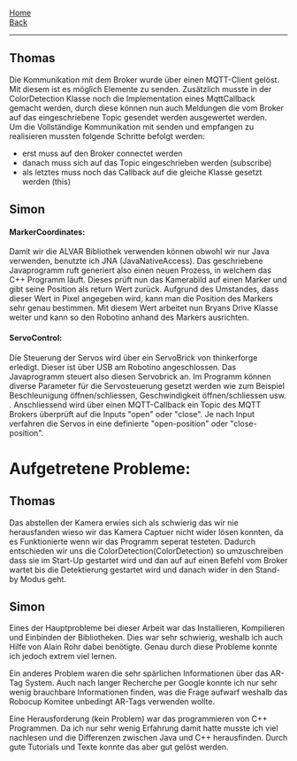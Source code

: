 [Home](home)   
[Back](DokuSolidus)    

----------

## Thomas

Die Kommunikation mit dem Broker wurde über einen MQTT-Client gelöst. Mit diesem ist es möglich Elemente zu senden. Zusätzlich musste in der ColorDetection Klasse noch die Implementation eines MqttCallback gemacht werden, durch diese können nun auch Meldungen die vom Broker auf das eingeschriebene Topic gesendet werden ausgewertet werden.  
Um die Vollständige Kommunikation mit senden und empfangen zu realisieren mussten folgende Schritte befolgt werden:
- erst muss auf den Broker connectet werden  
- danach muss sich auf das Topic eingeschrieben werden (subscribe)  
- als letztes muss noch das Callback auf die gleiche Klasse gesetzt werden (this)


##  Simon

####  MarkerCoordinates:

Damit wir die ALVAR Bibliothek verwenden können obwohl wir nur Java verwenden, benutzte ich JNA (JavaNativeAccess). Das geschriebene Javaprogramm ruft generiert also einen neuen Prozess, in welchem das C++ Programm läuft. Dieses prüft nun das Kamerabild auf einen Marker und gibt seine Position als return Wert zurück. Aufgrund des Umstandes, dass dieser Wert in Pixel angegeben wird, kann man die Position des Markers sehr genau bestimmen. Mit diesem Wert arbeitet nun Bryans Drive Klasse weiter und kann so den Robotino anhand des Markers ausrichten. 


####  ServoControl:

Die Steuerung der Servos wird über ein ServoBrick von thinkerforge erledigt. Dieser ist über USB am Robotino angeschlossen. Das Javaprogramm steuert also diesen Servobrick an. Im Programm können diverse Parameter für die Servosteuerung gesetzt werden wie zum Beispiel Beschleunigung öffnen/schliessen, Geschwindigkeit öffnen/schliessen usw. . Anschliessend wird über einen MQTT-Callback ein Topic des MQTT Brokers überprüft auf die Inputs "open" oder "close". Je nach Input verfahren die Servos in eine definierte "open-position" oder "close-position". 


#  Aufgetretene Probleme:

##  Thomas
  
Das abstellen der Kamera erwies sich als schwierig das wir nie herausfanden wieso wir das Kamera Captuer nicht wider lösen konnten, da es Funktionierte wenn wir das Programm seperat testeten. Dadurch entschieden wir uns die ColorDetection(ColorDetection) so umzuschreiben dass sie im Start-Up gestartet wird und dan auf auf einen Befehl vom Broker wartet bis die Detektierung gestartet wird und danach wider in den Stand-by Modus geht. 

##  Simon

Eines der Hauptprobleme bei dieser Arbeit war das Installieren, Kompilieren und Einbinden der Bibliotheken. Dies war sehr schwierig, weshalb ich auch Hilfe von Alain Rohr dabei benötigte. Genau durch diese Probleme konnte ich jedoch extrem viel lernen.

Ein anderes Problem waren die sehr spärlichen Informationen über das AR-Tag System. Auch nach langer Recherche per Google konnte ich nur sehr wenig brauchbare Informationen finden, was die Frage aufwarf weshalb das Robocup Komitee unbedingt AR-Tags verwenden wollte. 

Eine Herausforderung (kein Problem) war das programmieren von C++ Programmen. Da ich nur sehr wenig Erfahrung damit hatte musste ich viel nachlesen und die Differenzen zwischen Java und C++ herausfinden. Durch gute Tutorials und Texte konnte das aber gut gelöst werden.